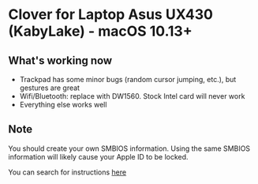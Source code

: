 # Clover for Laptop Asus UX430 (KabyLake) - macOS 10.13+

## What's working now

- Trackpad has some minor bugs (random cursor jumping, etc.), but gestures are great
- Wifi/Bluetooth: replace with DW1560. Stock Intel card will never work
- Everything else works well

## Note

You should create your own SMBIOS information. Using the same SMBIOS information will likely cause your Apple ID to be locked.

You can search for instructions [here](https://hackintosher.com/guides/quick-fixes-facetime-icloud-imessage-hackintosh-not-working/)
